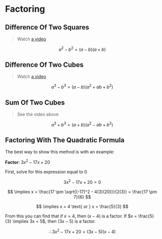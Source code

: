 # Factoring

## Difference Of Two Squares

> Watch [a video](https://www.youtube.com/watch?v=_qyVzH3e1dY)

$$
a^2 - b^2 = (a - b)(a + b)
$$

## Difference Of Two Cubes

> Watch [a video](https://www.youtube.com/watch?v=eXjxF1I9o4E)

$$
a^3 - b^3 = (a - b)(a^2 + ab + b^2)
$$

## Sum Of Two Cubes

> See the video above

$$
a^3 + b^3 = (a + b)(a^2 - ab + b^2)
$$

## Factoring With The Quadratic Formula

The best way to show this method is with an example:

**Factor**: $3x^2 - 17x + 20$

First, solve for this expression equal to $0$

$$
3x^2 - 17x + 20 = 0
$$

$$
\implies x
= \frac{17 \pm \sqrt{(-17)^2 - 4(3)(20)}}{2(3)}
= \frac{17 \pm 7}{6}
$$

$$
\implies x = 4 \text{ or } x = \frac{5}{3}
$$

From this you can find that if $x = 4$, then $(x - 4)$ is a factor.
If $x = \frac{5}{3} \implies 3x = 5$, then $(3x - 5)$ is a factor.

$$
\therefore 3x^2 - 17x + 20 = (3x - 5)(x - 4)
$$
